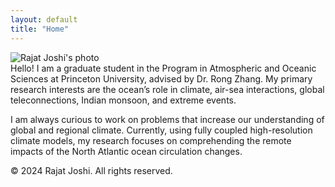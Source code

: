 ```yaml
---
layout: default
title: "Home"
---
```


<!-- Image section with CSS class 'avatar' -->
<img src="assets/Profile_image.jpeg" alt="Rajat Joshi's photo" class="avatar">

<!-- Main content with CSS class 'content' -->
<div class="content">
  Hello! I am a graduate student in the Program in Atmospheric and Oceanic Sciences at Princeton University, advised by Dr. Rong Zhang. My primary research interests are the ocean’s role in climate, air-sea interactions, global teleconnections, Indian monsoon, and extreme events.

  I am always curious to work on problems that increase our understanding of global and regional climate. Currently, using fully coupled high-resolution climate models, my research focuses on comprehending the remote impacts of the North Atlantic ocean circulation changes.
</div>

<!-- Footer -->
<footer>
  &copy; 2024 Rajat Joshi. All rights reserved.
</footer>
